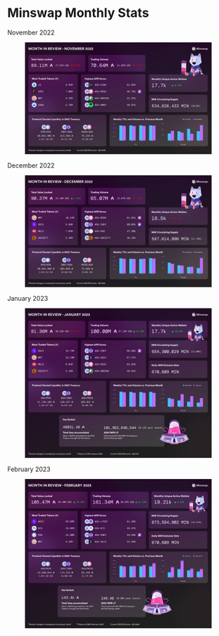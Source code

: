 # Minswap Monthly Stats

November 2022

<figure><img src="../../.gitbook/assets/Monthly Stats - November 2022.jfif" alt=""><figcaption></figcaption></figure>

December 2022

<figure><img src="../../.gitbook/assets/Monthly Stats - December 2022.jfif" alt=""><figcaption></figcaption></figure>

January 2023

<figure><img src="../../.gitbook/assets/Fn0GwPwXwAIcaC6.jfif" alt=""><figcaption></figcaption></figure>

February 2023

<figure><img src="../../.gitbook/assets/February stats.jpg" alt=""><figcaption></figcaption></figure>
